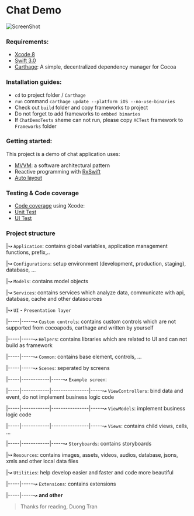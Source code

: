 # Chat Demo
![ScreenShot](https://raw.github.com/duongifc/ChatDemo/master/Demo.gif)


### Requirements:
- [Xcode 8]
- [Swift 3.0]
- [Carthage]: A simple, decentralized dependency manager for Cocoa

### Installation guides:
- `cd` to project folder / `Carthage`
- `run` command `carthage update --platform iOS --no-use-binaries`
- Check out `build` folder and copy frameworks to project
- Do not forget to add frameworks to `embbed binaries`
- If `ChatDemoTests` sheme can not run, please copy `XCTest` framework to `Frameworks` folder

### Getting started:
This project is a demo of chat application uses:
- [MVVM]: a software architectural pattern
- Reactive programming with [RxSwift]
- [Auto layout]

### Testing & Code coverage
- [Code coverage] using Xcode: 
- [Unit Test]
- [UI Test]

### Project structure

|↝ `Application`: contains global variables, application management functions, prefix,..

|↝ `Configurations`: setup environment (development, production, staging), database, ...

|↝ `Models`: contains model objects

|↝ `Services`: contains services which analyze data, communicate with api, database, cache and other datasources

|↝ `UI` - `Presentation layer`

|-----|-----↝ `Custom controls`: contains custom controls which are not supported from cocoapods, carthage and written by yourself

|-----|-----↝ `Helpers`: contains libraries which are related to UI and can not build as framework

|-----|-----↝ `Common`: contains base element, controls, ...

|-----|-----↝ `Scenes`: seperated by screens

|-----|------------|-----↝ `Example screen`:  

|-----|------------|----------------|-----↝ `ViewControllers`:  bind data and event, do not implement business logic code

|-----|------------|----------------|-----↝ `ViewModels`:  implement business logic code

|-----|------------|----------------|-----↝ `Views`:  contains child views, cells, ...

|-----|------------|-----↝ `Storyboards`:  contains storyboards

|↝ `Resources`: contains images, assets, videos, audios, database, jsons, xmls and other local data files

|↝ `Utilities`:  help develop easier and faster and code more beautiful

|-----|-----↝ `Extensions`: contains extensions

|-----|-----↝ **and other**



> Thanks for reading,
> Duong Tran

[Carthage]: <https://github.com/Carthage/Carthage>
[RxSwift]: <https://github.com/ReactiveX/RxSwift>
[Swift 3.0]: <https://swift.org/>
[Xcode 8]: <https://developer.apple.com/services-account/download?path=/Developer_Tools/Xcode_8/Xcode_8.xip>
[MVVM]: <https://www.objc.io/issues/13-architecture/mvvm/>
[Auto layout]: <https://developer.apple.com/library/prerelease/content/documentation/UserExperience/Conceptual/AutolayoutPG/index.html>
[Code coverage]: <https://developer.apple.com/library/content/documentation/DeveloperTools/Conceptual/testing_with_xcode/chapters/07-code_coverage.html>
[Unit Test]: <https://developer.apple.com/library/content/documentation/DeveloperTools/Conceptual/testing_with_xcode/chapters/07-code_coverage.html>
[UI Test]: <https://developer.apple.com/library/content/documentation/DeveloperTools/Conceptual/testing_with_xcode/chapters/09-ui_testing.html>
